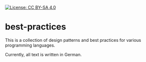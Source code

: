 [![License: CC BY-SA 4.0](https://licensebuttons.net/l/by-sa/4.0/80x15.png)](https://creativecommons.org/licenses/by-sa/4.0/)

# best-practices

This is a collection of design patterns and best practices for various programming languages.

Currently, all text is written in German.
